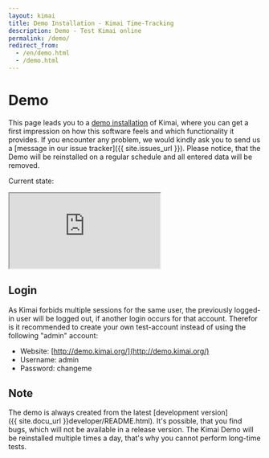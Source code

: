 ```yaml
---
layout: kimai
title: Demo Installation - Kimai Time-Tracking
description: Demo - Test Kimai online
permalink: /demo/
redirect_from:
  - /en/demo.html
  - /demo.html
---
```


# Demo

This page leads you to a [demo installation](http://demo.kimai.org/) of Kimai, where you can get a first
impression on how this software feels and which functionality it provides.
If you encounter any problem, we would kindly ask you to send us a [message in our issue tracker]({{ site.issues_url }}).
Please notice, that the Demo will be reinstalled on a regular schedule and all entered data will be removed.

Current state:

<iframe class="demoframe" src="http://demo.kimai.org/status.php"></iframe>

## Login

As Kimai forbids multiple sessions for the same user, the previously logged-in user will be logged out, if another
login occurs for that  account. Therefor is it recommended to create your own test-account instead of using the
following "admin" account:

*   Website: [http://demo.kimai.org/](http://demo.kimai.org/)
*   Username: admin
*   Password:&nbsp;changeme

## Note

The demo is always created from the latest [development version]({{ site.docu_url }}developer/README.html).
It's possible, that you find bugs, which will not be available in a release version.
The Kimai Demo will be reinstalled multiple times a day, that's why you cannot perform long-time tests.

